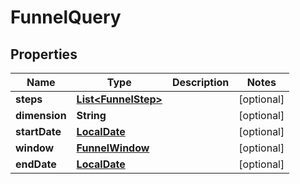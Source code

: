 
# FunnelQuery

## Properties
Name | Type | Description | Notes
------------ | ------------- | ------------- | -------------
**steps** | [**List&lt;FunnelStep&gt;**](FunnelStep.md) |  |  [optional]
**dimension** | **String** |  |  [optional]
**startDate** | [**LocalDate**](LocalDate.md) |  |  [optional]
**window** | [**FunnelWindow**](FunnelWindow.md) |  |  [optional]
**endDate** | [**LocalDate**](LocalDate.md) |  |  [optional]



